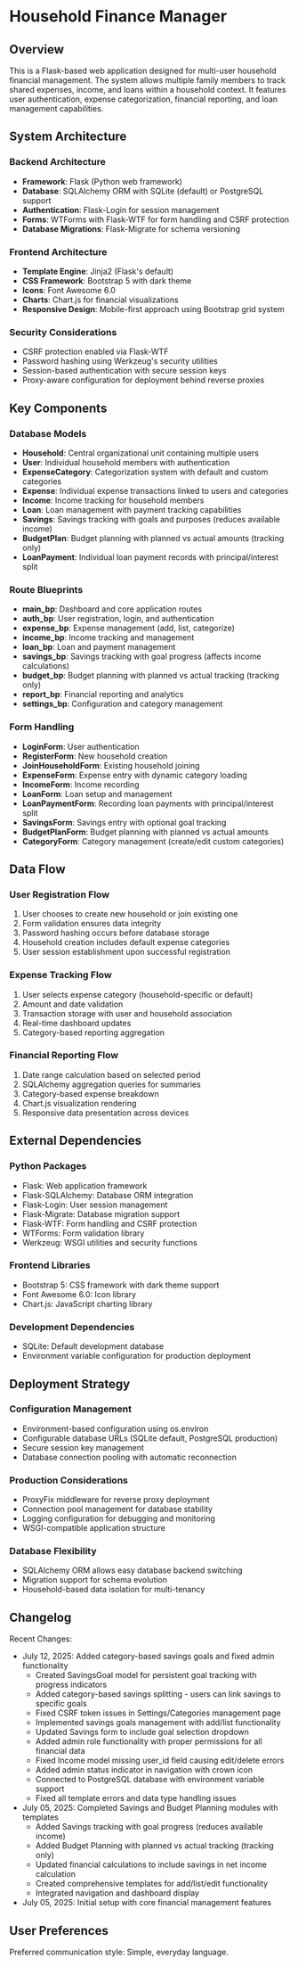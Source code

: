 # Household Finance Manager

## Overview

This is a Flask-based web application designed for multi-user household financial management. The system allows multiple family members to track shared expenses, income, and loans within a household context. It features user authentication, expense categorization, financial reporting, and loan management capabilities.

## System Architecture

### Backend Architecture
- **Framework**: Flask (Python web framework)
- **Database**: SQLAlchemy ORM with SQLite (default) or PostgreSQL support
- **Authentication**: Flask-Login for session management
- **Forms**: WTForms with Flask-WTF for form handling and CSRF protection
- **Database Migrations**: Flask-Migrate for schema versioning

### Frontend Architecture
- **Template Engine**: Jinja2 (Flask's default)
- **CSS Framework**: Bootstrap 5 with dark theme
- **Icons**: Font Awesome 6.0
- **Charts**: Chart.js for financial visualizations
- **Responsive Design**: Mobile-first approach using Bootstrap grid system

### Security Considerations
- CSRF protection enabled via Flask-WTF
- Password hashing using Werkzeug's security utilities
- Session-based authentication with secure session keys
- Proxy-aware configuration for deployment behind reverse proxies

## Key Components

### Database Models
- **Household**: Central organizational unit containing multiple users
- **User**: Individual household members with authentication
- **ExpenseCategory**: Categorization system with default and custom categories
- **Expense**: Individual expense transactions linked to users and categories
- **Income**: Income tracking for household members
- **Loan**: Loan management with payment tracking capabilities
- **Savings**: Savings tracking with goals and purposes (reduces available income)
- **BudgetPlan**: Budget planning with planned vs actual amounts (tracking only)
- **LoanPayment**: Individual loan payment records with principal/interest split

### Route Blueprints
- **main_bp**: Dashboard and core application routes
- **auth_bp**: User registration, login, and authentication
- **expense_bp**: Expense management (add, list, categorize)
- **income_bp**: Income tracking and management
- **loan_bp**: Loan and payment management
- **savings_bp**: Savings tracking with goal progress (affects income calculations)
- **budget_bp**: Budget planning with planned vs actual tracking (tracking only)
- **report_bp**: Financial reporting and analytics
- **settings_bp**: Configuration and category management

### Form Handling
- **LoginForm**: User authentication
- **RegisterForm**: New household creation
- **JoinHouseholdForm**: Existing household joining
- **ExpenseForm**: Expense entry with dynamic category loading
- **IncomeForm**: Income recording
- **LoanForm**: Loan setup and management
- **LoanPaymentForm**: Recording loan payments with principal/interest split
- **SavingsForm**: Savings entry with optional goal tracking
- **BudgetPlanForm**: Budget planning with planned vs actual amounts
- **CategoryForm**: Category management (create/edit custom categories)

## Data Flow

### User Registration Flow
1. User chooses to create new household or join existing one
2. Form validation ensures data integrity
3. Password hashing occurs before database storage
4. Household creation includes default expense categories
5. User session establishment upon successful registration

### Expense Tracking Flow
1. User selects expense category (household-specific or default)
2. Amount and date validation
3. Transaction storage with user and household association
4. Real-time dashboard updates
5. Category-based reporting aggregation

### Financial Reporting Flow
1. Date range calculation based on selected period
2. SQLAlchemy aggregation queries for summaries
3. Category-based expense breakdown
4. Chart.js visualization rendering
5. Responsive data presentation across devices

## External Dependencies

### Python Packages
- Flask: Web application framework
- Flask-SQLAlchemy: Database ORM integration
- Flask-Login: User session management
- Flask-Migrate: Database migration support
- Flask-WTF: Form handling and CSRF protection
- WTForms: Form validation library
- Werkzeug: WSGI utilities and security functions

### Frontend Libraries
- Bootstrap 5: CSS framework with dark theme support
- Font Awesome 6.0: Icon library
- Chart.js: JavaScript charting library

### Development Dependencies
- SQLite: Default development database
- Environment variable configuration for production deployment

## Deployment Strategy

### Configuration Management
- Environment-based configuration using os.environ
- Configurable database URLs (SQLite default, PostgreSQL production)
- Secure session key management
- Database connection pooling with automatic reconnection

### Production Considerations
- ProxyFix middleware for reverse proxy deployment
- Connection pool management for database stability
- Logging configuration for debugging and monitoring
- WSGI-compatible application structure

### Database Flexibility
- SQLAlchemy ORM allows easy database backend switching
- Migration support for schema evolution
- Household-based data isolation for multi-tenancy

## Changelog

Recent Changes:
- July 12, 2025: Added category-based savings goals and fixed admin functionality
  - Created SavingsGoal model for persistent goal tracking with progress indicators
  - Added category-based savings splitting - users can link savings to specific goals
  - Fixed CSRF token issues in Settings/Categories management page
  - Implemented savings goals management with add/list functionality
  - Updated Savings form to include goal selection dropdown
  - Added admin role functionality with proper permissions for all financial data
  - Fixed Income model missing user_id field causing edit/delete errors
  - Added admin status indicator in navigation with crown icon
  - Connected to PostgreSQL database with environment variable support
  - Fixed all template errors and data type handling issues
- July 05, 2025: Completed Savings and Budget Planning modules with templates
  - Added Savings tracking with goal progress (reduces available income)
  - Added Budget Planning with planned vs actual tracking (tracking only)
  - Updated financial calculations to include savings in net income calculation
  - Created comprehensive templates for add/list/edit functionality
  - Integrated navigation and dashboard display
- July 05, 2025: Initial setup with core financial management features

## User Preferences

Preferred communication style: Simple, everyday language.